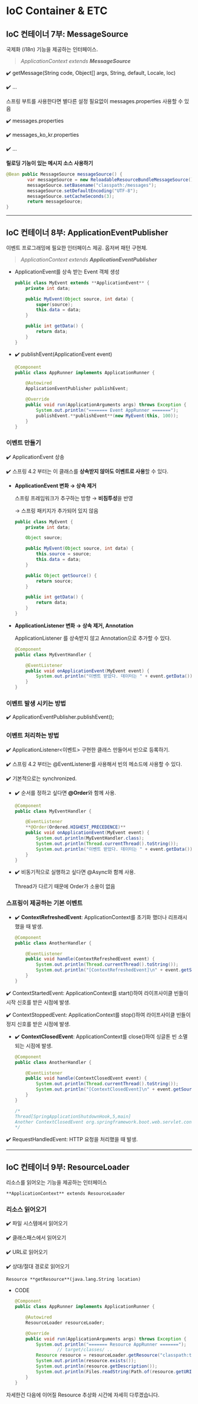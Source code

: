 # IoC Container & ETC

## IoC 컨테이너 7부: MessageSource

국제화 (i18n) 기능을 제공하는 인터페이스.

> *ApplicationContext extends **MessageSource***
>

✔️ getMessage(String code, Object[] args, String, default, Locale, loc)

✔️ ...

스프링 부트를 사용한다면 별다른 설정 필요없이 messages.properties 사용할 수 있음

✔️ messages.properties

✔️ messages_ko_kr.properties

✔️ ...

**릴로딩 기능이 있는 메시지 소스 사용하기**

```java
@Bean public MessageSource messageSource() { 
		var messageSource = new ReloadableResourceBundleMessageSource(); 
		messageSource.setBasename("classpath:/messages"); 
		messageSource.setDefaultEncoding("UTF-8"); 
		messageSource.setCacheSeconds(3); 
		return messageSource; 
}
```

---

## IoC 컨테이너 8부: ApplicationEventPublisher

이벤트 프로그래밍에 필요한 인터페이스 제공. 옵저버 패턴 구현체.

> *ApplicationContext extends **ApplicationEventPublisher***
>

- ApplicationEvent를 상속 받는 Event 객체 생성

    ```java
    public class MyEvent extends **ApplicationEvent** {
        private int data;
    
        public MyEvent(Object source, int data) {
            super(source);
            this.data = data;
        }
    
        public int getData() {
            return data;
        }
    }
    ```

- ✔️ publishEvent(ApplicationEvent event)

    ```java
    @Component
    public class AppRunner implements ApplicationRunner {
    
        @Autowired
        ApplicationEventPublisher publishEvent;
    
        @Override
        public void run(ApplicationArguments args) throws Exception {
            System.out.println("======= Event AppRunner =======");
            publishEvent.**publishEvent**(new MyEvent(this, 100));
        }
    }
    ```

### 이벤트 만들기

✔️ ApplicationEvent 상송

✔️ 스프링 4.2 부터는 이 클래스를 **상속받지 않아도 이벤트로 사용**할 수 있다.

- **ApplicationEvent 변화 → 상속 제거**

  스프링 프레임워크가 추구하는 방향 → **비침투성**을 반영

  → 스프링 패키지가 추가되어 있지 않음

    ```java
    public class MyEvent {
        private int data;
    
        Object source;
    
        public MyEvent(Object source, int data) {
            this.source = source;
            this.data = data;
        }
    
        public Object getSource() {
            return source;
        }
    
        public int getData() {
            return data;
        }
    }
    ```

- **ApplicationListener 변화 → 상속 제거, Annotation**

  ApplicationListener 를 상속받지 않고 Annotation으로 추가할 수 있다.

    ```java
    @Component
    public class MyEventHandler {
    
        @EventListener
        public void onApplicationEvent(MyEvent event) {
            System.out.println("이벤트 받았다. 데이터는 " + event.getData());
        }
    }
    ```

### 이벤트 발생 시키는 방법

✔️ ApplicationEventPublisher.publishEvent();

### 이벤트 처리하는 방법

✔️ ApplicationListener<이벤트> 구현한 클래스 만들어서 빈으로 등록하기.

✔️ 스프링 4.2 부터는 @EventListener를 사용해서 빈의 메소드에 사용할 수 있다.

✔️ 기본적으로는 synchronized.

- ✔️ 순서를 정하고 싶다면 **@Order**와 함께 사용.

    ```java
    @Component
    public class MyEventHandler {
    
        @EventListener
        **@Order(Ordered.HIGHEST_PRECEDENCE)**
        public void onApplicationEvent(MyEvent event) {
            System.out.println(MyEventHandler.class);
            System.out.println(Thread.currentThread().toString());
            System.out.println("이벤트 받았다. 데이터는 " + event.getData());
        }
    }
    ```

- ✔️ 비동기적으로 실행하고 싶다면 @Async와 함께 사용.

  Thread가 다르기 때문에 Order가 소용이 없음

### 스프링이 제공하는 기본 이벤트

- ✔️ **ContextRefreshedEvent**: ApplicationContext를 초기화 했더나 리프래시 했을 때 발생.

    ```java
    @Component
    public class AnotherHandler {
    
        @EventListener
        public void handle(ContextRefreshedEvent event) {
            System.out.println(Thread.currentThread().toString());
            System.out.println("[ContextRefreshedEvent]\n" + event.getSource());
        }
    }
    ```

✔️ ContextStartedEvent: ApplicationContext를 start()하여 라이프사이클 빈들이 시작 신호를 받은 시점에 발생.

✔️ ContextStoppedEvent: ApplicationContext를 stop()하여 라이프사이클 빈들이 정지 신호를 받은 시점에 발생.

- ✔️ **ContextClosedEvent**: ApplicationContext를 close()하여 싱글톤 빈 소멸되는 시점에 발생.

    ```java
    @Component
    public class AnotherHandler {
    
        @EventListener
        public void handle(ContextClosedEvent event) {
            System.out.println(Thread.currentThread().toString());
            System.out.println("[ContextClosedEvent]\n" + event.getSource());
        }
    }
    
    /*
    Thread[SpringApplicationShutdownHook,5,main]
    Another ContextClosedEvent org.springframework.boot.web.servlet.context.AnnotationConfigServletWebServerApplicationContext@783f1e67, started on Sat Feb 26 22:44:25 KST 2022
    */
    ```

✔️ RequestHandledEvent: HTTP 요청을 처리했을 때 발생.

---

## IoC 컨테이너 9부: ResourceLoader

리소스를 읽어오는 기능을 제공하는 인터페이스

`**ApplicationContext** extends ResourceLoader`

### 리소스 읽어오기

✔️ 파일 시스템에서 읽어오기

✔️ 클래스패스에서 읽어오기

✔️ URL로 읽어오기

✔️ 상대/절대 경로로 읽어오기

`Resource **getResource**(java.lang.String location)`

- CODE

    ```java
    @Component
    public class AppRunner implements ApplicationRunner {
    
        @Autowired
        ResourceLoader resourceLoader;
    
        @Override
        public void run(ApplicationArguments args) throws Exception {
            System.out.println("======= Resource AppRunner =======");
    				// target/classes/ ..
            Resource resource = resourceLoader.getResource("classpath:test.txt");
            System.out.println(resource.exists());
            System.out.println(resource.getDescription());
            System.out.println(Files.readString(Path.of(resource.getURI())));
        }
    }
    ```

자세한건 다음에 이어질 Resource 추상화 시간에 자세히 다루겠습니다.